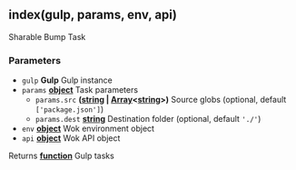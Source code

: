 <!-- Generated by documentation.js. Update this documentation by updating the source code. -->

## index(gulp, params, env, api)

Sharable Bump Task

### Parameters

-   `gulp` **Gulp** Gulp instance
-   `params` **[object][1]** Task parameters
    -   `params.src` **([string][2] \| [Array][3]&lt;[string][2]>)** Source globs (optional, default `['package.json']`)
    -   `params.dest` **[string][2]** Destination folder (optional, default `'./'`)
-   `env` **[object][1]** Wok environment object
-   `api` **[object][1]** Wok API object

Returns **[function][4]** Gulp tasks

[1]: https://developer.mozilla.org/docs/Web/JavaScript/Reference/Global_Objects/Object

[2]: https://developer.mozilla.org/docs/Web/JavaScript/Reference/Global_Objects/String

[3]: https://developer.mozilla.org/docs/Web/JavaScript/Reference/Global_Objects/Array

[4]: https://developer.mozilla.org/docs/Web/JavaScript/Reference/Statements/function
